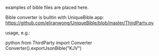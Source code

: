 examples of bible files are placed here.

Bible converter is builtin with UniqueBible.app:
https://github.com/eliranwong/UniqueBible/blob/master/ThirdParty.py

usage, e.g.:

python
from ThirdParty import Converter
Converter().exportJsonBible("KJV")
